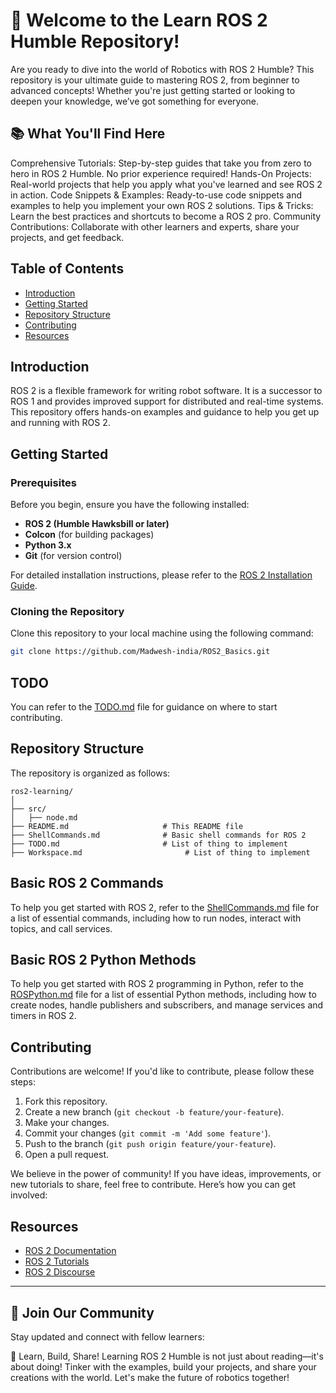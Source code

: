 # 🚀 Welcome to the Learn ROS 2 Humble Repository!
Are you ready to dive into the world of Robotics with ROS 2 Humble? This repository is your ultimate guide to mastering ROS 2, from beginner to advanced concepts! Whether you're just getting started or looking to deepen your knowledge, we’ve got something for everyone.

## 📚 What You'll Find Here
Comprehensive Tutorials: Step-by-step guides that take you from zero to hero in ROS 2 Humble. No prior experience required!
Hands-On Projects: Real-world projects that help you apply what you've learned and see ROS 2 in action.
Code Snippets & Examples: Ready-to-use code snippets and examples to help you implement your own ROS 2 solutions.
Tips & Tricks: Learn the best practices and shortcuts to become a ROS 2 pro.
Community Contributions: Collaborate with other learners and experts, share your projects, and get feedback.

## Table of Contents
- [Introduction](#introduction)
- [Getting Started](#getting-started)
- [Repository Structure](#repository-structure)
- [Contributing](#contributing)
- [Resources](#resources)


## Introduction

ROS 2 is a flexible framework for writing robot software. It is a successor to ROS 1 and provides improved support for distributed and real-time systems. This repository offers hands-on examples and guidance to help you get up and running with ROS 2.

## Getting Started

### Prerequisites

Before you begin, ensure you have the following installed:

- **ROS 2 (Humble Hawksbill or later)**
- **Colcon** (for building packages)
- **Python 3.x**
- **Git** (for version control)

For detailed installation instructions, please refer to the [ROS 2 Installation Guide](https://docs.ros.org/en/humble/Installation.html).

### Cloning the Repository

Clone this repository to your local machine using the following command:

```bash
git clone https://github.com/Madwesh-india/ROS2_Basics.git
```
## TODO
You can refer to the [TODO.md](TODO.md) file for guidance on where to start contributing.

## Repository Structure

The repository is organized as follows:

```
ros2-learning/
│
├── src/
│   ├── node.md
├── README.md                     # This README file
├── ShellCommands.md              # Basic shell commands for ROS 2
├── TODO.md                       # List of thing to implement
├── Workspace.md                       # List of thing to implement
```

## Basic ROS 2 Commands

To help you get started with ROS 2, refer to the [ShellCommands.md](ShellCommands.md) file for a list of essential commands, including how to run nodes, interact with topics, and call services.


## Basic ROS 2 Python Methods

To help you get started with ROS 2 programming in Python, refer to the [ROSPython.md](ROSPython.md) file for a list of essential Python methods, including how to create nodes, handle publishers and subscribers, and manage services and timers in ROS 2.

## Contributing

Contributions are welcome! If you'd like to contribute, please follow these steps:

1. Fork this repository.
2. Create a new branch (`git checkout -b feature/your-feature`).
3. Make your changes.
4. Commit your changes (`git commit -m 'Add some feature'`).
5. Push to the branch (`git push origin feature/your-feature`).
6. Open a pull request.

We believe in the power of community! If you have ideas, improvements, or new tutorials to share, feel free to contribute. Here’s how you can get involved:


## Resources

- [ROS 2 Documentation](https://docs.ros.org/en/humble/)
- [ROS 2 Tutorials](https://docs.ros.org/en/humble/Tutorials.html)
- [ROS 2 Discourse](https://discourse.ros.org/)

---

## 🌟 Join Our Community
Stay updated and connect with fellow learners:

🧠 Learn, Build, Share!
Learning ROS 2 Humble is not just about reading—it's about doing! Tinker with the examples, build your projects, and share your creations with the world. Let's make the future of robotics together!
